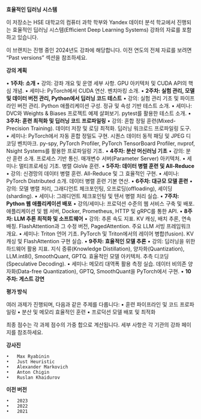 **효율적인 딥러닝 시스템**

이 저장소는 HSE 대학교의 컴퓨터 과학 학부와 Yandex 데이터 분석 학교에서 진행되는 효율적인 딥러닝 시스템(Efficient Deep Learning Systems) 강좌의 자료를 포함하고 있습니다.

이 브랜치는 진행 중인 2024년도 강좌에 해당합니다. 이전 연도의 전체 자료를 보려면 “Past versions” 섹션을 참조하세요.

**강의 계획**

• **1주차: 소개**
	• 강의: 강좌 개요 및 운영 세부 사항. GPU 아키텍처 및 CUDA API의 핵심 개념.
	• 세미나: PyTorch에서 CUDA 연산. 벤치마킹 소개.
•	**2주차: 실험 관리, 모델 및 데이터 버전 관리, Python에서 딥러닝 코드 테스트**
	•	강의: 실험 관리 기초 및 파이프라인 버전 관리. Python 애플리케이션 구성. 정규 및 속성 기반 테스트 소개.
	•	세미나: DVC와 Weights & Biases 프로젝트 예제 살펴보기. pytest를 활용한 테스트 소개.
•	**3주차: 훈련 최적화 및 딥러닝 코드 프로파일링**
	•	강의: 혼합 정밀 훈련(Mixed-Precision Training). 데이터 저장 및 로딩 최적화. 딥러닝 워크로드 프로파일링 도구.
	•	세미나: PyTorch에서 자동 혼합 정밀도 구현. 시퀀스 데이터 동적 패딩 및 JPEG 디코딩 벤치마크. py-spy, PyTorch Profiler, PyTorch TensorBoard Profiler, nvprof, Nsight Systems를 활용한 프로파일링 기초.
•	**4주차: 분산 머신러닝 기초**
	•	강의: 분산 훈련 소개. 프로세스 기반 통신. 매개변수 서버(Parameter Server) 아키텍처.
	•	세미나: 멀티프로세싱 기초. 병렬 GloVe 훈련.
•	**5주차: 데이터 병렬 훈련 및 All-Reduce**
	•	강의: 신경망의 데이터 병렬 훈련. All-Reduce 및 그 효율적인 구현.
	•	세미나: PyTorch Distributed 소개. 데이터 병렬 훈련 기본 연산.
•	**6주차: 대규모 모델 훈련**
	•	강의: 모델 병렬 처리, 그래디언트 체크포인팅, 오프로딩(offloading), 셰이딩(sharding).
	•	세미나: 그래디언트 체크포인팅 및 텐서 병렬 처리 실습.
•	**7주차: Python 웹 애플리케이션 배포**
	•	강의/세미나: 프로덕션 수준의 웹 서비스 구축 및 배포. 애플리케이션 및 웹 서버, Docker, Prometheus, HTTP 및 gRPC를 통한 API.
•	**8주차: LLM 추론 최적화 및 소프트웨어**
	•	강의: 추론 속도 지표. KV 캐싱, 배치 추론, 연속 배칭. FlashAttention과 그 수정 버전, PagedAttention. 주요 LLM 서빙 프레임워크 개요.
	•	세미나: Triton 언어 기초. PyTorch 및 Triton에서의 레이어 병합(fusion). KV 캐싱 및 FlashAttention 구현 실습.
•	**9주차: 효율적인 모델 추론**
	•	강의: 딥러닝을 위한 하드웨어 활용 지표. 지식 증류(Knowledge Distillation), 양자화(Quantization), LLM.int8(), SmoothQuant, GPTQ. 효율적인 모델 아키텍처. 추측 디코딩(Speculative Decoding).
	•	세미나: 메모리 대역폭 활용 측정 실습. 데이터 비의존 양자화(Data-free Quantization), GPTQ, SmoothQuant을 PyTorch에서 구현.
•	**10주차: 게스트 강연**

**평가 방식**

여러 과제가 진행되며, 다음과 같은 주제를 다룹니다:
	•	훈련 파이프라인 및 코드 프로파일링
	•	분산 및 메모리 효율적인 훈련
	•	프로덕션 모델 배포 및 최적화

최종 점수는 각 과제 점수의 가중 합으로 계산됩니다. 세부 사항은 각 기관의 강좌 페이지를 참조하세요.

**강사진**

	•	Max Ryabinin
	•	Just Heuristic
	•	Alexander Markovich
	•	Anton Chigin
	•	Ruslan Khaidurov

**이전 버전**

	•	2023
	•	2022
	•	2021
